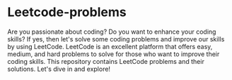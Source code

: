 # Leetcode-problems
Are you passionate about coding? Do you want to enhance your coding skills? If yes, then let's solve some coding problems and improve our skills by using LeetCode. LeetCode is an excellent platform that offers easy, medium, and hard problems to solve for those who want to improve their coding skills. This repository contains LeetCode problems and their solutions. Let's dive in and explore!
